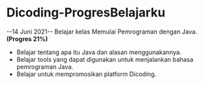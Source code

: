 # Dicoding-ProgresBelajarku

--14 Juni 2021--
Belajar kelas Memulai Pemrograman dengan Java. **(Progres 21%)**
  * Belajar tentang apa itu Java dan alasan menggunakannya.
  * Belajar tools yang dapat digunakan untuk menjalankan bahasa pemrograman Java.
  * Belajar untuk mempromosikan platform Dicoding.

